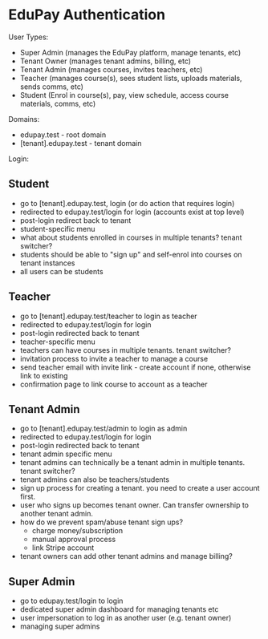 # EduPay Authentication

User Types:

-   Super Admin (manages the EduPay platform, manage tenants, etc)
-   Tenant Owner (manages tenant admins, billing, etc)
-   Tenant Admin (manages courses, invites teachers, etc)
-   Teacher (manages course(s), sees student lists, uploads materials, sends comms, etc)
-   Student (Enrol in course(s), pay, view schedule, access course materials, comms, etc)

Domains:

-   edupay.test - root domain
-   [tenant].edupay.test - tenant domain

Login:

## Student

-   go to [tenant].edupay.test, login (or do action that requires login)
-   redirected to edupay.test/login for login (accounts exist at top level)
-   post-login redirect back to tenant
-   student-specific menu
-   what about students enrolled in courses in multiple tenants? tenant switcher?
-   students should be able to "sign up" and self-enrol into courses on tenant instances
-   all users can be students

## Teacher

-   go to [tenant].edupay.test/teacher to login as teacher
-   redirected to edupay.test/login for login
-   post-login redirected back to tenant
-   teacher-specific menu
-   teachers can have courses in multiple tenants. tenant switcher?
-   invitation process to invite a teacher to manage a course
-   send teacher email with invite link - create account if none, otherwise link to existing
-   confirmation page to link course to account as a teacher

## Tenant Admin

-   go to [tenant].edupay.test/admin to login as admin
-   redirected to edupay.test/login for login
-   post-login redirected back to tenant
-   tenant admin specific menu
-   tenant admins can technically be a tenant admin in multiple tenants. tenant switcher?
-   tenant admins can also be teachers/students
-   sign up process for creating a tenant. you need to create a user account first.
-   user who signs up becomes tenant owner. Can transfer ownership to another tenant admin.
-   how do we prevent spam/abuse tenant sign ups?
    -   charge money/subscription
    -   manual approval process
    -   link Stripe account
-   tenant owners can add other tenant admins and manage billing?

## Super Admin

-   go to edupay.test/login to login
-   dedicated super admin dashboard for managing tenants etc
-   user impersonation to log in as another user (e.g. tenant owner)
-   managing super admins
